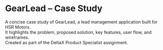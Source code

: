 # GearLead – Case Study

A concise case study of GearLead, a lead management application built for HSR Motors.  
It highlights the problem, proposed solution, key features, user flow, and wireframes.  
Created as part of the DeltaX Product Specialist assignment.

